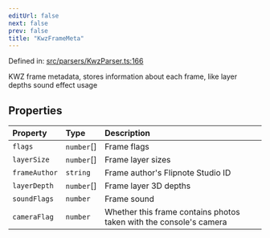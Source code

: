 ```yaml
---
editUrl: false
next: false
prev: false
title: "KwzFrameMeta"
---
```


Defined in: [src/parsers/KwzParser.ts:166](https://github.com/jaames/flipnote.js/blob/fa9305c29e8ec1c9100d20a6b44d2fa614eb1888/src/parsers/KwzParser.ts#L166)

KWZ frame metadata, stores information about each frame, like layer depths sound effect usage

## Properties

| Property | Type | Description |
| :------ | :------ | :------ |
| <a id="flags"></a> `flags` | `number`[] | Frame flags |
| <a id="layersize"></a> `layerSize` | `number`[] | Frame layer sizes |
| <a id="frameauthor"></a> `frameAuthor` | `string` | Frame author's Flipnote Studio ID |
| <a id="layerdepth"></a> `layerDepth` | `number`[] | Frame layer 3D depths |
| <a id="soundflags"></a> `soundFlags` | `number` | Frame sound |
| <a id="cameraflag"></a> `cameraFlag` | `number` | Whether this frame contains photos taken with the console's camera |
